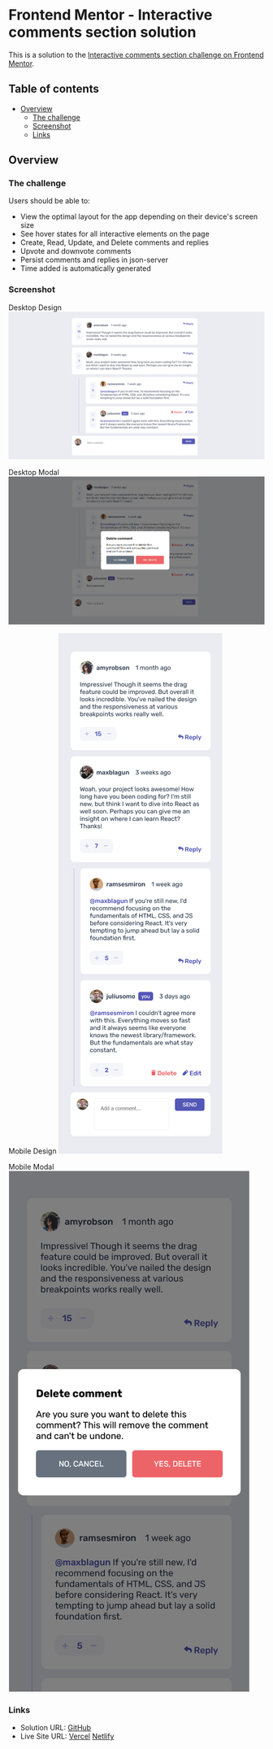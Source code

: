 # Frontend Mentor - Interactive comments section solution

This is a solution to the [Interactive comments section challenge on Frontend Mentor](https://www.frontendmentor.io/challenges/interactive-comments-section-iG1RugEG9).

## Table of contents

- [Overview](#overview)
  - [The challenge](#the-challenge)
  - [Screenshot](#screenshot)
  - [Links](#links)

## Overview

### The challenge

Users should be able to:

- View the optimal layout for the app depending on their device's screen size
- See hover states for all interactive elements on the page
- Create, Read, Update, and Delete comments and replies
- Upvote and downvote comments
- Persist comments and replies in json-server
- Time added is automatically generated

### Screenshot

Desktop Design
![](./design/desktop-design.png)

Desktop Modal
![](./design/desktop-modal.png)

Mobile Design
![](./design/mobile-design.png)

Mobile Modal
![](./design/mobile-modal.png)

### Links

- Solution URL: [GitHub](https://github.com/xuanhung1509/interactive-comment-section)
- Live Site URL: [Vercel](https://comment-section-1509.vercel.app) [Netlify](https://comment-section-1509.netlify.app/)
